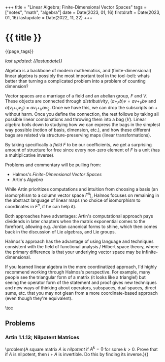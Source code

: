 +++
title = "Linear Algebra; Finite-Dimensional Vector Spaces"
tags = ["notes", "math", "algebra"]
date = Date(2023, 01, 16)
firstdraft = Date(2023, 01, 16)
lastupdate = Date(2022, 11, 22)
+++

# {{ title }}

{{page_tags}}

*last updated: {{lastupdate}}*

Algebra is a backbone of modern mathematics, and (finite-dimensional)
linear algebra is possibly the most important tool in the tool-belt:
whats better than turning a complicated problem into a problem of
counting dimension?

Vector spaces are a marriage of a field and an abelian group, $F$ and
$V$. These objects are connected through *distributivity*, $(a +_F b)v
= av +_V bv$ and $a(v_1 +_V v_2) = av_1 +_V av_2$. Once we have this,
we can drop the subscripts on $+$ without harm. Once you define the
connection, the rest follows by taking all possible linear
combinations and throwing them into a bag ($V$). Linear algebra boils
down to studying how we can express the bags in the simplest way
possible (notion of basis, dimension, etc.), and how these different
bags are related via structure-preserving maps (linear
transformations).

By taking specifically a *field* $F$ to be our coefficients, we get a
surprising amount of structure for free since every non-zero element
of $F$ is a unit (has a multiplicative inverse).

Problems and commentary will be pulling from:
- Halmos's *Finite-Dimensional Vector Spaces*
- Artin's *Algebra*

While Artin prioritizes computations and intuition from choosing a
basis (an isomorphism to a column vector space $F^n$), Halmos
focuses on remaining in the abstract language of linear maps (no
choice of isomorphism to coordinates in $F^n$, if he can help it). 

Both approaches have advantages: Artin's computational approach pays
dividends in later chapters when the matrix exponential comes to the
forefront, allowing e.g. Jordan canonical forms to shine, which then
comes back in the discussion of Lie algebras, and Lie groups.

Halmos's approach has the advantage of using language and techniques
consistent with the field of functional analysis / Hilbert space
theory, where the primary difference is that your underlying vector
space may be infinite-dimensional.

If you learned linear algebra in the more coordinatized approach, I'd
highly recommend working through Halmos's perspective. For example,
many people see the triangular form of a matrix (it looks like a
triangle!)  but seeing the operator form of the statement and proof
gives new techniques and new ways of thinking about operators,
subspaces, dual spaces, direct sums, etc. that you may not glean from
a more coordinate-based approach (even though they're
equivalent).

\toc
<!-- ## The Necessity of a Field -->
<!-- here I want to go into what theorems get weakened when you go to -->
<!-- ring coefficients, theorems for free modules, etc. -->

<!-- *Basis* is a term that actually pops up relatively frequently in -->
<!-- mathematics. The least committal description I can come up with is: -->
<!-- a *basis* is a "minimal" bag of elements which, when you mix them -->
<!-- according to some operation, you can generate any element you want. In -->
<!-- linear algebra, this means taking linear combinations of vectors which -->
<!-- are linearly independent; in topology, this means taking countable -->
<!-- unions and finite intersections of open sets; in measure theory, this -->
<!-- means taking countable unions and intersections of measurable sets; -->
<!-- and so forth. -->

<!-- What's important about a basis is that, once you've chosen a -->
<!-- particular basis (some call this "using up your degree of freedom," or -->
<!-- "expending your choice"), you can start computing in a more natural -->
<!-- way: If you write your basis of a vector space $V$ as a tuple of -->
<!-- vectors, $(v_1, \cdots, v_n)$, there is a natural map $\mathbf{B}: -->
<!-- F^n \to V$ which sends $X \to \mathbf{B}X$ , where $\mathbf{B}$ is the -->
<!-- matrix whose columns consist of the basis elements $v_1 \cdots -->
<!-- v_n$. Now you can do whatever computation you'd like "row-wise" with -->
<!-- the field $F$, and since the basis defines an isomorphism, any results -->
<!-- you find will hold in the general case. -->

<!-- ### A quick connection between a basis and kernels -->
<!-- Because a basis is a linearly independent set of vectors, any vector -->
<!-- $x$ is a linear combination of the basis in only one way: $x = \sum_i -->
<!-- a_i v_i$ where $a_i$ are unique. If we were given another -->
<!-- representation $x = \sum_i b_i v_i, then we'd have $\sum_i a_iv_i = -->
<!-- \sum_i b_i v_i$, which means $\sum_i (a_i - b_i)v_i = 0$, hence $a_i = -->
<!-- b_i$ for each $i$ by linear independence. -->

<!-- This uniqueness property is huge! If we had to deal with a set of -->
<!-- vectors which are linearly dependent, we'd have to worry about all the -->
<!-- possible ways to write $x$ as a linear combination.  -->




<!-- 
 blah blah (*TODO*: I kind of cheated by baking the component version
 of the -->
<!-- equation into the definition of the Einstein tensor $\mathbf{G}$. This -->
<!-- exposition would be more clear if I just started with a quick intro to -->
<!-- what a tensor does and look at the component version of a base change -->
<!-- or something. relativity is just too nice of an example for "choice of -->
<!-- basis") -->

<!-- ### An aside on the determinant -->
<!-- I've always found it interesting that Artin's *Algebra* starts off -->
<!-- batting with matrices and their properties. Lots of abstract algebra -->
<!-- textbooks start with set theory, category theory, or jump straight -->
<!-- into groups, but Artin has a broader plan. -->

<!-- Matrices end up a central tool of study for the topics that form a -->
<!-- large chunk of the content in this book: vector spaces over arbitrary -->
<!-- fields, symmetries of the plane, compact and differentiable groups, -->
<!-- representation theory, free modules, Galois theory, etc. -->

<!-- So a basis is almost always chosen in Artin; this isn't as bad as it -->
<!-- seems (unless you're a coordinate-free purist). While you cashed in a -->
<!-- choice at the price of more elements to juggle around, you gained a -->
<!-- concrete method for computing elementary operations and determinants, -->
<!-- and perhaps most importantly, you get to visualize whats happening. -->

<!-- In the second edition of Artin (which is the hard-copy I have), -->
<!-- there isn't much talk much about the geometric effects of a matrix on the -->
<!-- underlying $\R^n$ vector space. In the third edition, he finally adds -->
<!-- commentary on the meaning of the determinant, providing a key fact in -->
<!-- the understanding of matrices: *the determinant measures the expansion -->
<!-- or contraction of a unit-cube after its pushed through a matrix, with -->
<!-- sign indicating orientiation*. It doesn't get more important than -->
<!-- that --- this is a fact that, on my first encounter, I just took to be -->
<!-- a "cute" side effect of the definitions. But this fact extends far -->
<!-- further than the insulated study of matrices, and underlies one of my -->
<!-- favorite mathematical objects: the alternating tensors. -->

<!-- The alternating tensors give you volumes of projections. In more -->
<!-- words, if $\psi(v_1,\cdots,v_k)$ is an alternating tensor, then $\psi$ -->
<!-- measures the resulting volume from adding up different projections of -->
<!-- the $k$-dimensional parallelopiped formed by $(v_1,\cdots,v_k)$. In -->
<!-- the case of $\psi(v_1,\cdots,v_k) = \det([v_1,\cdots,v_k])$, this -->
<!-- gives precisely the volume of the parallelopiped formed by the -->
<!-- inputted vectors. -->

<!-- Why would you care? For fun, suppose we're working in $\R^n$ and we -->
<!-- have an alternating $k$-tensor at every point in space, i.e. a family -->
<!-- $\{\psi_p\}_{p\in \R^n}$. Taking $n=3$ and $k=2$, this is analagous to -->
<!-- having a very *very* tiny parallelogram at every point in space -->
<!-- marking how much "k-volume" is being occupied in a particular -->
<!-- orientation. Why could this be useful?  Imagine you have a -->
<!-- two-dimensional surface in $\R^3$ and you'd like to measure the total -->
<!-- surface area occupied. In multivariable calculus, you learn to take a -->
<!-- funny integral that looks something like -->

<!-- \[\int_S || \frac{\partial f}{\partial u} \times \frac{\partial -->
<!-- f}{\partial v}||du dv\] -->

<!-- which you're told is measuring the "surface area" at every local point -->
<!-- thanks to the cross-product. Abusing notation and making up math, -->
<!-- another way to write this would be to derive a tensor field $\psi_p$ -->
<!-- at every point on the surface which would measure the local -->
<!-- deformation the surface applies to a unit square, and then add them -->
<!-- up:  -->

<!-- \[\int_S \psi_p.\]  -->

<!-- If there's a way to derive a tensor field over given a surface, and if -->
<!-- there's a way to define an integral with respect to these fields, then -->
<!-- we can now integrate functions over k-dimensional surfaces. -->

<!-- All that to say: I think starting with matrices, understanding their -->
<!-- algebra, and building a geometric intuition for $\R^n$ is good. There -->
<!-- are other approaches to the material which are also good, but given -->
<!-- that this book will eventually turn to matrix groups like $SU(n)$, -->
<!-- this seems like a good idea. -->

## Problems
### Artin 1.1.13; Nilpotent Matrices
\problem{A square matrix $A$ is *nilpotent* if $A^k = 0$ for some $k >
0$. Prove that if $A$ is nilpotent, then $I+A$ is invertible. Do this
by finding its inverse.}{}
<!-- We're looking for the inverse, $(I + A)^{-1}$. Being very tricky and -->
<!-- taking a formal power series: -->

<!-- \[(I+A)^{-1} = 1 - A + A^2 - A^3 + \cdots \] -->

<!-- note that I have made no attempt to define what equals sign $=$ means -->
<!-- in this case, but I'm sure things will work out well; if we find an -->
<!-- inverse that works which is a finite sum, we don't have to justify the -->
<!-- convergence of the infinite series. -->

<!-- So we calculate. Since $A^k = 0$ for some $k>0$, then $A^n = 0$ for -->
<!-- all $ n \geq k$. Therefore we can heuristically see that \[(I+A)^{-1} -->
<!-- = \sum_{n=0}^{k-1} (-1)^n A^n,\] -->

<!-- where we define through analogy $A^0 = I$. Computing by hand,  -->

<!-- \begin{align} -->
<!-- (I+A)(I+A)^{-1} &= (I+A)\sum_{n=0}^{k-1}(-1)^n A^n\\ -->
<!-- 	&= \sum_{n=0}^{k-1}(-1)^n A^n + \sum_{n=0}^{k-1}(-1)^n A^{n+1}\\ -->
<!-- 	&= I + (-A + A) + (-A^2 + A^2) + \cdots + (-A^{k-1} + A^{k-1}) + -->
<!-- 	A^k\\ -->
<!-- 	&= I -->
<!-- \end{align} -->

<!-- So our candidate inverse ended up working due to in-between terms -->
<!-- telescoping and the final $A^k$ term dying due to the nilpotent -->
<!-- property. Since $A$ and $I+A$ are square, this inverse is the unique -->
<!-- inverse and we're done. -->

<!-- *Commentary*: From what I can glean without looking into the future, -->
<!-- Artin put this problem here to give an appreciation for nilpotent -->
<!-- matrices (duh) since they'll come up later (oh! hey thats fun). In the -->
<!-- context of differential equations, a linear differential equation \[x' -->
<!-- = Ax\] admits very different structures depending on the structure of -->
<!-- $A$. The formal solution to such a differential equation takes the -->
<!-- form of $x(t) = \exp(At)x$, where $\exp(A)$ is first defined as a -->
<!-- formal power series in $A$ and $x$ a vector of initial conditions. You -->
<!-- need some elbow grease to make sure the power series $\exp(A)$ -->
<!-- "converges" to something, but for that you need a nice topology on -->
<!-- $F$, so I digress. -->

<!-- When you plug in a nilpotent matrix into the power series, you end up -->
<!-- with a truncated series with all terms above $k$ dying off. There are -->
<!-- implications on the types of vector fields which can be generated by a -->
<!-- differential equation defined through a nilpotent matrix, so dusting -->
<!-- off some of this algebra was fun. To get a complete understanding of -->
<!-- their importance, we'll have to wait until Jordan forms, where pieces -->
<!-- of some "typical" nilpotent matrices are associated to generalized -->
<!-- eigenspaces with dimension $\geq 2$, i.e., pieces of your linear -->
<!-- operator that have non-distinct eigenvalues. -->

<!-- I first learned about this stuff in Hirsch and Smale's *Differential -->
<!-- Equations, Dynamical Systems, and Linear Algebra*, which is a much -->
<!-- older version of a book under a [very similar -->
<!-- name](https://www.amazon.com/Differential-Equations-Dynamical-Systems-Introduction/dp/0123820103). The -->
<!-- study of linear differential equations is central to the theory of -->
<!-- differential equations, since, as usual, a nonlinear equation $x' = -->
<!-- f(x)$ reduces to a linear-type equation $x' = Df(x_0)x$, so long as -->
<!-- you stay in a tight neighborhood of $x_0$. -->


